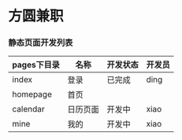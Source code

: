 # 方圆兼职

### 静态页面开发列表
| pages下目录 |  名称    | 开发状态 | 开发员   |
| ------------| -------- | -------- | -------- |
| index       | 登录     | 已完成   | ding     |
| homepage    | 首页     |         |          |
| calendar    | 日历页面 | 开发中   |xiao      |
| mine        | 我的     | 开发中   | xiao     |